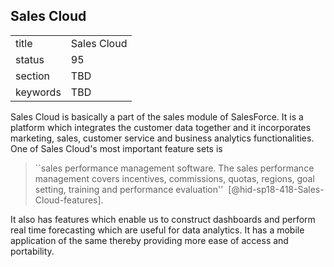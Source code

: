 ## Sales Cloud


|          |             |
| -------- | ----------- |
| title    | Sales Cloud |
| status   | 95          |
| section  | TBD         |
| keywords | TBD         |




Sales Cloud is basically a part of the sales module of SalesForce. It is
a platform which integrates the customer data together and it
incorporates marketing, sales, customer service and business analytics
functionalities. One of Sales Cloud's most important feature sets is


> ``sales performance management software. The sales performance
> management covers incentives, commissions, quotas, regions, goal
> setting, training and performance evaluation''
>  [@hid-sp18-418-Sales-Cloud-features].

It also has features which enable us to construct dashboards and
perform real time forecasting which are useful for data analytics. It
has a mobile application of the same thereby providing more ease of
access and portability.
